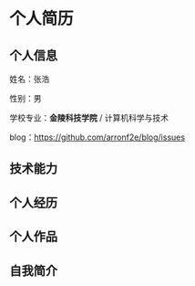 个人简历
======================


## 个人信息

姓名：张浩

性别：男

学校专业：**金陵科技学院** / 计算机科学与技术

blog：https://github.com/arronf2e/blog/issues

## 技术能力

## 个人经历

## 个人作品

## 自我简介
